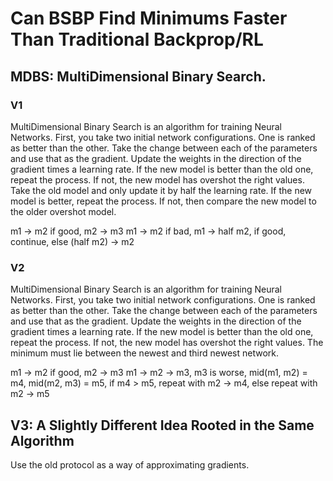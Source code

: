 # Can BSBP Find Minimums Faster Than Traditional Backprop/RL
## MDBS: MultiDimensional Binary Search.
### V1
MultiDimensional Binary Search is an algorithm for training Neural Networks.
First, you take two initial network configurations. One is ranked as better than the other.
Take the change between each of the parameters and use that as the gradient. 
Update the weights in the direction of the gradient times a learning rate. 
If the new model is better than the old one, repeat the process.
If not, the new model has overshot the right values. 
Take the old model and only update it by half the learning rate. If the new model is better, repeat the process.
If not, then compare the new model to the older overshot model.

m1 -> m2 if good, m2 -> m3
m1 -> m2 if bad, m1 -> half m2, if good, continue, else (half m2) -> m2

### V2
MultiDimensional Binary Search is an algorithm for training Neural Networks.
First, you take two initial network configurations. One is ranked as better than the other.
Take the change between each of the parameters and use that as the gradient. 
Update the weights in the direction of the gradient times a learning rate. 
If the new model is better than the old one, repeat the process.
If not, the new model has overshot the right values. The minimum must lie between the newest and third newest network.

m1 -> m2 if good, m2 -> m3
m1 -> m2 -> m3, m3 is worse, mid(m1, m2) = m4, mid(m2, m3) = m5, if m4 > m5, repeat with m2 -> m4, else repeat with m2 -> m5

## V3: A Slightly Different Idea Rooted in the Same Algorithm
Use the old protocol as a way of approximating gradients.